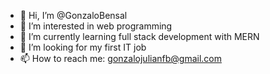 - 👋 Hi, I’m @GonzaloBensal
- 👀 I’m interested in web programming
- 🌱 I’m currently learning full stack development with MERN
- 💞️ I’m looking for my first IT job
- 📫 How to reach me: gonzalojulianfb@gmail.com
